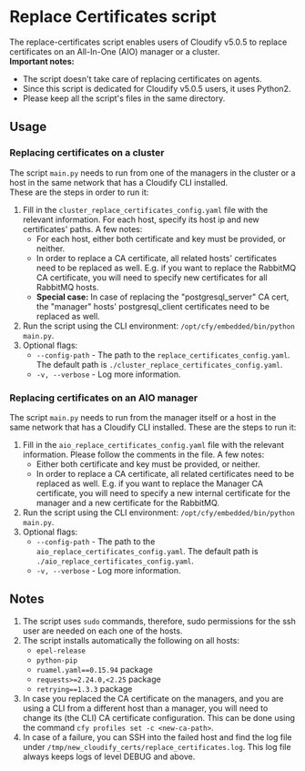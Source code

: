 # Replace Certificates script
The replace-certificates script enables users of Cloudify v5.0.5 to replace certificates on an All-In-One (AIO) manager or a cluster.  
**Important notes:**  
* The script doesn't take care of replacing certificates on agents.
* Since this script is dedicated for Cloudify v5.0.5 users, it uses Python2.
* Please keep all the script's files in the same directory. 

## Usage

### Replacing certificates on a cluster
The script `main.py` needs to run from one of the managers in the cluster or a host in the same network that has a Cloudify CLI installed.  
These are the steps in order to run it:
1. Fill in the `cluster_replace_certificates_config.yaml` file with the relevant information.
For each host, specify its host ip and new certificates' paths. A few notes:
    * For each host, either both certificate and key must be provided, or neither.
    * In order to replace a CA certificate, all related hosts' certificates need to be replaced as well. 
E.g. if you want to replace the RabbitMQ CA certificate, you will need to specify new certificates for all RabbitMQ hosts.
    * **Special case:** In case  of replacing the "postgresql_server" CA cert, the "manager" hosts' 
postgresql_client certificates need to be replaced as well.
1. Run the script using the CLI environment: `/opt/cfy/embedded/bin/python main.py`.
1. Optional flags:
    * `--config-path` - The path to the `replace_certificates_config.yaml`. The default path is 
    `./cluster_replace_certificates_config.yaml`.
    * `-v, --verbose` - Log more information.
    
### Replacing certificates on an AIO manager
The script `main.py` needs to run from the manager itself or a host in the same network that has a Cloudify CLI installed. 
These are the steps to run it:
1. Fill in the `aio_replace_certificates_config.yaml` file with the relevant information. Please follow the comments in the file. A few notes:
    * Either both certificate and key must be provided, or neither.
    * In order to replace a CA certificate, all related certificates need to be replaced as well. 
E.g. if you want to replace the Manager CA certificate, you will need to specify a new internal certificate for the manager and a new certificate for the RabbitMQ.
1. Run the script using the CLI environment: `/opt/cfy/embedded/bin/python main.py`.
1. Optional flags:
    * `--config-path` - The path to the `aio_replace_certificates_config.yaml`. The default path is 
    `./aio_replace_certificates_config.yaml`.
    * `-v, --verbose` - Log more information.


## Notes
1. The script uses `sudo` commands, therefore, sudo permissions for the ssh user are needed on each one of the hosts.
1. The script installs automatically the following on all hosts:
    * `epel-release`
    * `python-pip`
    * `ruamel.yaml==0.15.94` package
    * `requests>=2.24.0,<2.25` package
    * `retrying==1.3.3` package
1. In case you replaced the CA certificate on the managers, and you are using a CLI from a different host than a manager, 
you will need to change its (the CLI) CA certificate configuration. This can be done using the command
`cfy profiles set -c <new-ca-path>`.
1. In case of a failure, you can SSH into the failed host and find the log file under 
`/tmp/new_cloudify_certs/replace_certificates.log`. 
This log file always keeps logs of level DEBUG and above.
